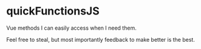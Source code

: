 # quickFunctionsJS
Vue methods I can easily access when I need them.

Feel free to steal, but most importantly feedback to make better is the best.
